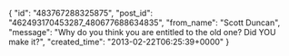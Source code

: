  {
   "id": "483767288325875",
   "post_id": "462493170453287_480677688634835",
   "from_name": "Scott Duncan",
   "message": "Why do you think you are entitled to the old one? Did YOU make it?",
   "created_time": "2013-02-22T06:25:39+0000"
 }
